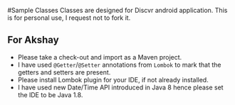 #Sample Classes
Classes are designed for Discvr android application. This is for personal use, I request not to fork it.
## For Akshay
* Please take a check-out and import as a Maven project.
* I have used `@Getter`/`@Setter` annotations from `Lombok` to mark that the getters and setters are present.
* Please install Lombok plugin for your IDE, if not already installed.
* I have used new Date/Time API introduced in Java 8 hence please set the IDE to be Java 1.8.
